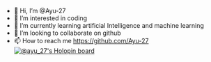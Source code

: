 - 👋 Hi, I’m @Ayu-27
- 👀 I’m interested in coding
- 🌱 I’m currently learning artificial Intelligence and machine learning
- 💞️ I’m looking to collaborate on github
- 📫 How to reach me https://github.com/Ayu-27
[![@ayu_27's Holopin board](https://holopin.me/ayu_27)](https://holopin.io/@ayu_27)
<!---
Ayu-27/Ayu-27 is a ✨ special ✨ repository because its `README.md` (this file) appears on your GitHub profile.
You can click the Preview link to take a look at your changes.
--->

